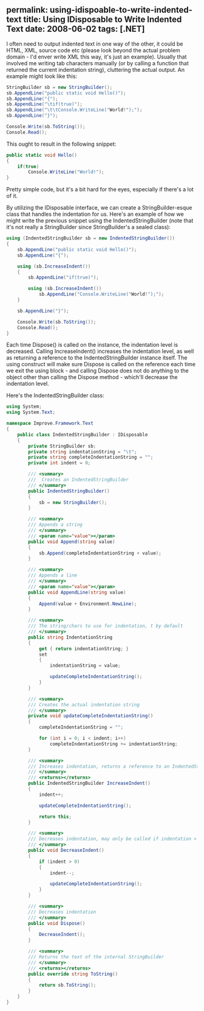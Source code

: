 permalink: using-idispoable-to-write-indented-text
title: Using IDisposable to Write Indented Text
date: 2008-06-02
tags: [.NET]
---
I often need to output indented text in one way of the other, it could be HTML, XML, source code etc (please look beyond the actual problem domain - I'd enver write XML this way, it's just an example). Usually that involved me writing tab characters manually (or by calling a function that returned the current indentation string), cluttering the actual output. An example might look like this:

```csharp
StringBuilder sb = new StringBuilder();
sb.AppendLine("public static void Hello()");
sb.AppendLine("{");
sb.AppendLine("\tif(true)");
sb.AppendLine("\t\tConsole.WriteLine("World!");");
sb.AppendLine("}");

Console.Write(sb.ToString());
Console.Read();
```

This ought to result in the following snippet:

```csharp
public static void Hello()
{
	if(true)
		Console.WriteLine("World!");
}
```

Pretty simple code, but it's a bit hard for the eyes, especially if there's a lot of it.

By utilizing the IDisposable interface, we can create a StringBuilder-esque class that handles the indentation for us. Here's an example of how we might write the previous snippet using the IndentedStringBuilder (note that it's not really a StringBuilder since StringBuilder's a sealed class):

```csharp
using (IndentedStringBuilder sb = new IndentedStringBuilder())
{
	sb.AppendLine("public static void Hello()");
	sb.AppendLine("{");

	using (sb.IncreaseIndent())
	{
		sb.AppendLine("if(true)");

		using (sb.IncreaseIndent())
			sb.AppendLine("Console.WriteLine("World!");");
	}

	sb.AppendLine("}");

	Console.Write(sb.ToString());
	Console.Read();
}
```

Each time Dispose() is called on the instance, the indentation level is decreased. Calling IncreaseIndent() increases the indentation level, as well as returning a reference to the IndentedStringBuilder instance itself. The using construct will make sure Dispose is called on the reference each time we exit the using block - and calling Dispose does not do anything to the object other than calling the Dispose method - which'll decrease the indentation level.

Here's the IndentedStringBuilder class:

```csharp
using System;
using System.Text;

namespace Improve.Framework.Text
{
	public class IndentedStringBuilder : IDisposable
	{
		private StringBuilder sb;
		private string indentationString = "\t";
		private string completeIndentationString = "";
		private int indent = 0;

		/// <summary>
		///  Creates an IndentedStringBuilder
		/// </summary>
		public IndentedStringBuilder()
		{
			sb = new StringBuilder();
		}

		/// <summary>
		/// Appends a string
		/// </summary>
		/// <param name="value"></param>
		public void Append(string value)
		{
			sb.Append(completeIndentationString + value);
		}

		/// <summary>
		/// Appends a line
		/// </summary>
		/// <param name="value"></param>
		public void AppendLine(string value)
		{
			Append(value + Environment.NewLine);
		}

		/// <summary>
		/// The string/chars to use for indentation, t by default
		/// </summary>
		public string IndentationString
		{
			get { return indentationString; }
			set
			{
				indentationString = value;

				updateCompleteIndentationString();
			}
		}

		/// <summary>
		/// Creates the actual indentation string
		/// </summary>
		private void updateCompleteIndentationString()
		{
			completeIndentationString = "";

			for (int i = 0; i < indent; i++)
				completeIndentationString += indentationString;
		}

		/// <summary>
		/// Increases indentation, returns a reference to an IndentedStringBuilder instance which is only to be used for disposal
		/// </summary>
		/// <returns></returns>
		public IndentedStringBuilder IncreaseIndent()
		{
			indent++;

			updateCompleteIndentationString();

			return this;
		}

		/// <summary>
		/// Decreases indentation, may only be called if indentation > 1
		/// </summary>
		public void DecreaseIndent()
		{
			if (indent > 0)
			{
				indent--;

				updateCompleteIndentationString();
			}
		}

		/// <summary>
		/// Decreases indentation
		/// </summary>
		public void Dispose()
		{
			DecreaseIndent();
		}

		/// <summary>
		/// Returns the text of the internal StringBuilder
		/// </summary>
		/// <returns></returns>
		public override string ToString()
		{
			return sb.ToString();
		}
	}
}
```
